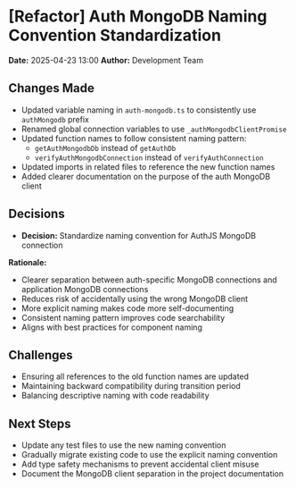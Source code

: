 # [Refactor] Auth MongoDB Naming Convention Standardization

**Date:** 2025-04-23 13:00
**Author:** Development Team

## Changes Made
- Updated variable naming in `auth-mongodb.ts` to consistently use `authMongodb` prefix
- Renamed global connection variables to use `_authMongodbClientPromise`
- Updated function names to follow consistent naming pattern:
  - `getAuthMongodbDb` instead of `getAuthDb`
  - `verifyAuthMongodbConnection` instead of `verifyAuthConnection`
- Updated imports in related files to reference the new function names
- Added clearer documentation on the purpose of the auth MongoDB client

## Decisions
- **Decision:** Standardize naming convention for AuthJS MongoDB connection

**Rationale:**
- Clearer separation between auth-specific MongoDB connections and application MongoDB connections
- Reduces risk of accidentally using the wrong MongoDB client
- More explicit naming makes code more self-documenting
- Consistent naming pattern improves code searchability
- Aligns with best practices for component naming

## Challenges
- Ensuring all references to the old function names are updated
- Maintaining backward compatibility during transition period
- Balancing descriptive naming with code readability

## Next Steps
- Update any test files to use the new naming convention
- Gradually migrate existing code to use the explicit naming convention
- Add type safety mechanisms to prevent accidental client misuse
- Document the MongoDB client separation in the project documentation 